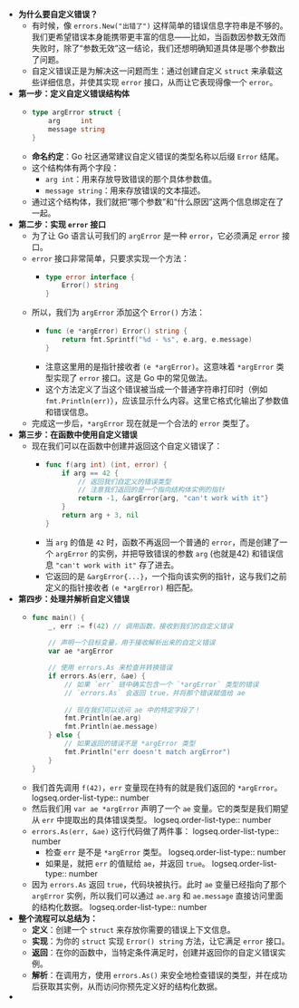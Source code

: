 - **为什么要自定义错误？**
	- 有时候，像 `errors.New("出错了")` 这样简单的错误信息字符串是不够的。我们更希望错误本身能携带更丰富的信息——比如，当函数因参数无效而失败时，除了“参数无效”这一结论，我们还想明确知道具体是哪个参数出了问题。
	- 自定义错误正是为解决这一问题而生：通过创建自定义 `struct` 来承载这些详细信息，并使其实现 `error` 接口，从而让它表现得像一个 `error`。
- **第一步：定义自定义错误结构体**
	- ```go
	  type argError struct {
	      arg     int
	      message string
	  }
	  ```
	- **命名约定**：Go 社区通常建议自定义错误的类型名称以后缀 `Error` 结尾。
	- 这个结构体有两个字段：
		- `arg int`：用来存放导致错误的那个具体参数值。
		- `message string`：用来存放错误的文本描述。
	- 通过这个结构体，我们就把“哪个参数”和“什么原因”这两个信息绑定在了一起。
- **第二步：实现  `error`  接口**
	- 为了让 Go 语言认可我们的 `argError` 是一种 `error`，它必须满足 `error` 接口。
	- `error` 接口非常简单，只要求实现一个方法：
		- ```go
		  type error interface {
		      Error() string
		  }
		  ```
	- 所以，我们为 `argError` 添加这个 `Error()` 方法：
		- ```go
		  func (e *argError) Error() string {
		      return fmt.Sprintf("%d - %s", e.arg, e.message)
		  }
		  ```
		- 注意这里用的是指针接收者 `(e *argError)`。这意味着 `*argError` 类型实现了 `error` 接口。这是 Go 中的常见做法。
		- 这个方法定义了当这个错误被当成一个普通字符串打印时（例如 `fmt.Println(err)`），应该显示什么内容。这里它格式化输出了参数值和错误信息。
	- 完成这一步后，`*argError` 现在就是一个合法的 `error` 类型了。
- **第三步：在函数中使用自定义错误**
	- 现在我们可以在函数中创建并返回这个自定义错误了：
		- ```go
		  func f(arg int) (int, error) {
		      if arg == 42 {
		          // 返回我们自定义的错误类型
		          // 注意我们返回的是一个指向结构体实例的指针
		          return -1, &argError{arg, "can't work with it"}
		      }
		      return arg + 3, nil
		  }
		  ```
		- 当 `arg` 的值是 `42` 时，函数不再返回一个普通的 `error`，而是创建了一个 `argError` 的实例，并把导致错误的参数 `arg` (也就是42) 和错误信息 `"can't work with it"` 存了进去。
		- 它返回的是 `&argError{...}`，一个指向该实例的指针，这与我们之前定义的指针接收者 `(e *argError)` 相匹配。
- **第四步：处理并解析自定义错误**
	- ```go
	  func main() {
	      _, err := f(42) // 调用函数，接收到我们的自定义错误
	      
	      // 声明一个目标变量，用于接收解析出来的自定义错误
	      var ae *argError
	  
	      // 使用 errors.As 来检查并转换错误
	      if errors.As(err, &ae) {
	          // 如果 `err` 链中确实包含一个 `*argError` 类型的错误
	          // `errors.As` 会返回 true，并将那个错误赋值给 ae
	          
	          // 现在我们可以访问 ae 中的特定字段了！
	          fmt.Println(ae.arg)
	          fmt.Println(ae.message)
	      } else {
	          // 如果返回的错误不是 *argError 类型
	          fmt.Println("err doesn't match argError")
	      }
	  }
	  ```
	- 我们首先调用 `f(42)`，`err` 变量现在持有的就是我们返回的 `*argError`。
	  logseq.order-list-type:: number
	- 然后我们用 `var ae *argError` 声明了一个 `ae` 变量。它的类型是我们期望从 `err` 中提取出的具体错误类型。
	  logseq.order-list-type:: number
	- `errors.As(err, &ae)` 这行代码做了两件事：
	  logseq.order-list-type:: number
		- 检查 `err` 是不是 `*argError` 类型。
		  logseq.order-list-type:: number
		- 如果是，就把 `err` 的值赋给 `ae`，并返回 `true`。
		  logseq.order-list-type:: number
	- 因为 `errors.As` 返回 `true`，代码块被执行。此时 `ae` 变量已经指向了那个 `argError` 实例，所以我们可以通过 `ae.arg` 和 `ae.message` 直接访问里面的结构化数据。
	  logseq.order-list-type:: number
- **整个流程可以总结为：**
	- **定义**：创建一个 `struct` 来存放你需要的错误上下文信息。
	- **实现**：为你的 `struct` 实现 `Error() string` 方法，让它满足 `error` 接口。
	- **返回**：在你的函数中，当特定条件满足时，创建并返回你的自定义错误实例。
	- **解析**：在调用方，使用 `errors.As()` 来安全地检查错误的类型，并在成功后获取其实例，从而访问你预先定义好的结构化数据。
-